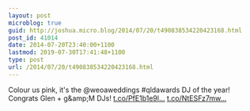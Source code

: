 ```yaml
---
layout: post
microblog: true
guid: http://joshua.micro.blog/2014/07/20/t490838534220423168.html
post_id: 41014
date: 2014-07-20T23:40:00+1100
lastmod: 2019-07-30T17:41:48+1100
type: post
url: /2014/07/20/t490838534220423168.html
---
```

Colour us pink, it's the @weoaweddings #qldawards DJ of the year! Congrats Glen + g&amp;amp;M DJs! [t.co/PfE1b1e9l...](http://t.co/PfE1b1e9lR) [t.co/NtESFz7mw...](http://t.co/NtESFz7mwo)
